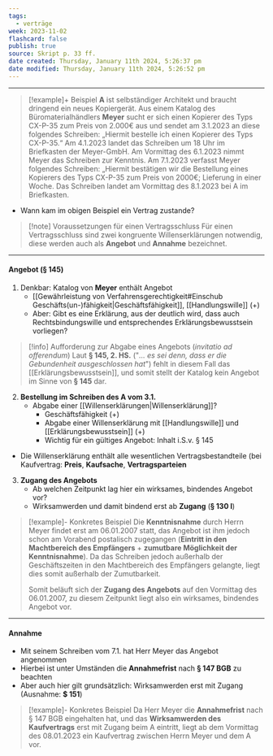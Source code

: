 ```yaml
---
tags:
  - verträge
week: 2023-11-02
flashcard: false
publish: true
source: Skript p. 33 ff.
date created: Thursday, January 11th 2024, 5:26:37 pm
date modified: Thursday, January 11th 2024, 5:26:52 pm
---
```

***

> [!example]+ Beispiel 
> **A** ist selbständiger Architekt und braucht dringend ein neues Kopiergerät. Aus einem Katalog des Büromaterialhändlers **Meyer** sucht er sich einen Kopierer des Typs CX-P-35 zum Preis von 2.000€ aus und sendet am 3.1.2023 an diese folgendes Schreiben: „Hiermit bestelle ich einen Kopierer des Typs CX-P-35.“ Am 4.1.2023 landet das Schreiben um 18 Uhr im Briefkasten der Meyer-GmbH. Am Vormittag des 6.1.2023 nimmt Meyer das Schreiben zur Kenntnis. Am 7.1.2023 verfasst Meyer folgendes Schreiben: „Hiermit bestätigen wir die Bestellung eines Kopierers des Typs CX-P-35 zum Preis von 2000€; Lieferung in einer Woche. Das Schreiben landet am Vormittag des 8.1.2023 bei A im Briefkasten.

- Wann kam im obigen Beispiel ein Vertrag zustande?

> [!note] Voraussetzungen für einen Vertragsschluss 
> Für einen Vertragsschluss sind zwei kongruente Willenserklärungen notwendig, diese werden auch als **Angebot** und **Annahme** bezeichnet.

***
#### Angebot (**§ 145**)

1. Denkbar: Katalog von **Meyer** enthält Angebot
	- [[Gewährleistung von Verfahrensgerechtigkeit#Einschub Geschäfts(un-)fähigkeit|Geschäftsfähigkeit]], [[Handlungswille]] (+)
	- Aber: Gibt es eine Erklärung, aus der deutlich wird, dass auch Rechtsbindungswille und entsprechendes Erklärungsbewusstsein vorliegen?

> [!info] Aufforderung zur Abgabe eines Angebots (*invitatio ad offerendum*)
> Laut **§ 145, 2. HS.** ("*... es sei denn, dass er die Gebundenheit ausgeschlossen hat*") fehlt in diesem Fall das [[Erklärungsbewusstsein]], und somit stellt der Katalog kein Angebot im Sinne von **§ 145** dar.

2. **Bestellung im Schreiben des A vom 3.1.**
	- Abgabe einer [[Willenserklärungen|Willenserklärung]]?
		- Geschäftsfähigkeit (+)
		- Abgabe einer Willenserklärung mit [[Handlungswille]] und [[Erklärungsbewusstsein]] (+)
		- Wichtig für ein gültiges Angebot: Inhalt i.S.v. § 145

- Die Willenserklärung enthält alle wesentlichen Vertragsbestandteile (bei Kaufvertrag: **Preis**, **Kaufsache**, **Vertragsparteien**

3. **Zugang des Angebots**
	- Ab welchen Zeitpunkt lag hier ein wirksames, bindendes Angebot vor?
	- Wirksamwerden und damit bindend erst ab **Zugang** (**§ 130 I**)

> [!example]- Konkretes Beispiel 
> Die **Kenntnisnahme** durch Herrn Meyer findet erst am 06.01.2007 statt, das Angebot ist ihm jedoch schon am Vorabend postalisch zugegangen (**Eintritt in den Machtbereich des Empfängers** + **zumutbare Möglichkeit der Kenntnisnahme**). Da das Schreiben jedoch außerhalb der Geschäftszeiten in den Machtbereich des Empfängers gelangte, liegt dies somit außerhalb der Zumutbarkeit.
> 
> Somit beläuft sich der **Zugang des Angebots** auf den Vormittag des 06.01.2007, zu diesem Zeitpunkt liegt also ein wirksames, bindendes Angebot vor.

***
#### Annahme

- Mit seinem Schreiben vom 7.1. hat Herr Meyer das Angebot angenommen
- Hierbei ist unter Umständen die **Annahmefrist** nach **§ 147 BGB** zu beachten
- Aber auch hier gilt grundsätzlich: Wirksamwerden erst mit Zugang (Ausnahme: **$ 151**)

> [!example]- Konkretes Beispiel 
> Da Herr Meyer die **Annahmefrist** nach § 147 BGB eingehalten hat, und das **Wirksamwerden des Kaufvertrags** erst mit Zugang beim A eintritt, liegt ab dem Vormittag des 08.01.2023 ein Kaufvertrag zwischen Herrn Meyer und dem A vor.

